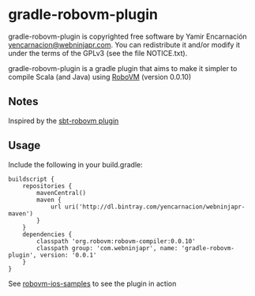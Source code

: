 gradle-robovm-plugin
================

gradle-robovm-plugin is copyrighted free software by Yamir Encarnación <yencarnacion@webninjapr.com>.
You can redistribute it and/or modify it under the terms of the GPLv3
(see the file NOTICE.txt).

gradle-robovm-plugin is a gradle plugin that aims to make it simpler to compile Scala (and Java) using [RoboVM](http://www.robovm.org/) (version 0.0.10)

## Notes
Inspired by the [sbt-robovm plugin](https://github.com/ajhager/sbt-robovm)

## Usage

Include the following in your build.gradle:

    buildscript {
        repositories {
            mavenCentral()
            maven {
                url uri('http://dl.bintray.com/yencarnacion/webninjapr-maven')
            }
        }
        dependencies {
            classpath 'org.robovm:robovm-compiler:0.0.10'
            classpath group: 'com.webninjapr', name: 'gradle-robovm-plugin', version: '0.0.1'
        }
    }

See [robovm-ios-samples](https://github.com/yencarnacion/robovm-ios-samples) to see the plugin in action
